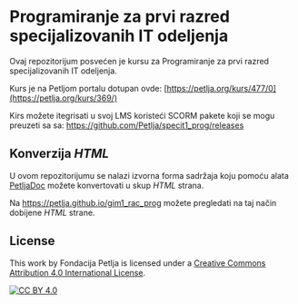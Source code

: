 # Programiranje za prvi razred specijalizovanih IT odeljenja 

Ovaj repozitorijum posvećen je kursu za Programiranje za prvi razred specijalizovanih IT odeljenja. 

Kurs je na Petljom portalu dotupan ovde: [https://petlja.org/kurs/477/0](https://petlja.org/kurs/369/)

Kirs možete itegrisati u svoj LMS koristeći SCORM pakete koji se mogu preuzeti sa sa: https://github.com/Petlja/specit1_prog/releases

## Konverzija *HTML*

U ovom repozitorijumu se nalazi izvorna forma sadržaja koju pomoću alata [PetljaDoc](https://github.com/Petlja/PetljaDoc) možete konvertovati u skup *HTML* strana.

Na https://petlja.github.io/gim1_rac_prog možete pregledati na taj način dobijene *HTML* strane.

## License

This work by Fondacija Petlja is licensed under a
[Creative Commons Attribution 4.0 International License][cc-by].

[![CC BY 4.0][cc-by-image]][cc-by]

[cc-by]: http://creativecommons.org/licenses/by/4.0/
[cc-by-image]: https://i.creativecommons.org/l/by/4.0/88x31.png

